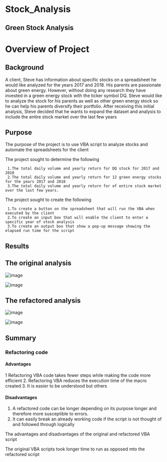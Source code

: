# Stock_Analysis
## Green Stock Analysis

# Overview of Project

## Background
A client, Steve has information about specific stocks on a spreadsheet he would like analyzed for the years 2017 and 2018. His parents are passionate about green energy. However, without doing any research they have invested in a green energy stock with the ticker symbol DQ. Steve would like to analyze the stock for his parents as well as other green energy stock so he can help his parents diversify their portfolio. After receiving this initial analysis, Steve decided that he wants to expand the dataset and analysis to include the entire stock market over the last few years

## Purpose

The purpose of the project is to use VBA script to analyze stocks and automate the spreadsheets for the client 

The project sought to determine the following

     1.The total daily volume and yearly return for DQ stock for 2017 and 2018
     2.The total daily volume and yearly return for 12 green energy stocks for the years 2017 and 2018
     3.The total daily volume and yearly return for of entire stock market over the last few years.

The project sought to create the following

     1.To create a button on the spreadsheet that will run the VBA when executed by the client
     2.To create an input box that will enable the client to enter a specific year of stock analysis
     3.To create an output box that show a pop-up message showing the elapsed run time for the script 

## Results

## The original analysis
 

![image](https://user-images.githubusercontent.com/90416094/138494021-38b29c7e-c178-45f8-aaf0-dd52d151fb38.png)

![image](https://user-images.githubusercontent.com/90416094/138495150-ef70def4-177c-48a0-90b3-435bc6bc5172.png)

## The refactored analysis

![image](https://user-images.githubusercontent.com/90416094/138495278-aae87309-5a68-49a7-983c-dc16e04c65dc.png)

![image](https://user-images.githubusercontent.com/90416094/138495366-c7cf6718-ac57-4d66-ae6e-3149cd9760f4.png)


## Summary

### Refactoring code 

#### Advantages 
   1	     Refactoring VBA code takes fewer steps while making the code more efficient 
   2.	Refactoring VBA reduces the execution time of the macro created
   3.	It is easier to be understood but others


#### Disadvantages
   1.	A refactored code can be longer depending on its purpose longer and therefore more susceptible to errors.
   2.	It can easily break an already working code if the script is not thought of and followed through logically

The advantages and disadvantages of the original and refactored VBA script 

The original VBA scripts took longer time to run as opposed mto the refactored script




